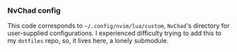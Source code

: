 ### NvChad config

This code corresponds to `~/.config/nvim/lua/custom`, `NvChad`'s directory for user-supplied configurations. I experienced difficulty trying to add this to my `dotfiles` repo, so, it lives here, a lonely submodule.
